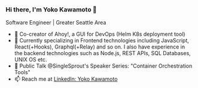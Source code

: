 ### Hi there, I'm Yoko Kawamoto 👋

Software Engineer | Greater Seattle Area

- 🔭 Co-creator of Ahoy!, a GUI for DevOps (Helm K8s deployment tool)
- 🌱 Currently specializing in Frontend technologies including JavaScript, React(+Hooks), Graphql(+Relay) and so on. I also have experience in the backend technologies such as Node.js, REST APIs, SQL Databases, UNIX OS etc.
- 💬 Public Talk @SingleSprout's Speaker Series: "Container Orchestration Tools"
- 📫 Reach me at [LinkedIn: Yoko Kawamoto](https://www.linkedin.com/in/yokokawamoto/)
